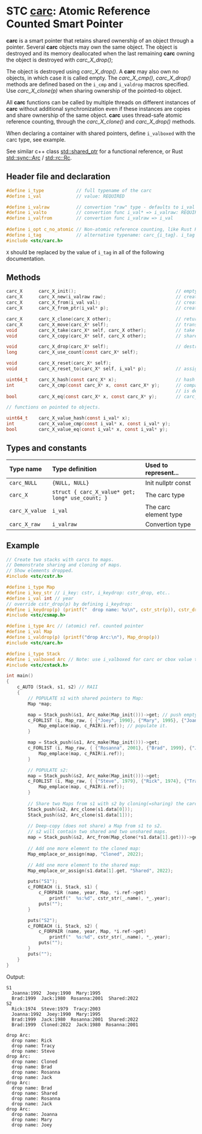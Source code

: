 # STC [carc](../include/stc/carc.h): Atomic Reference Counted Smart Pointer

**carc** is a smart pointer that retains shared ownership of an object through a pointer.
Several **carc** objects may own the same object. The object is destroyed and its memory
deallocated when the last remaining **carc** owning the object is destroyed with *carc_X_drop()*;

The object is destroyed using *carc_X_drop()*. A **carc** may also own no objects, in which 
case it is called empty. The *carc_X_cmp()*, *carc_X_drop()* methods are defined based on
the `i_cmp` and `i_valdrop` macros specified. Use *carc_X_clone(p)* when sharing ownership of
the pointed-to object. 

All **carc** functions can be called by multiple threads on different instances of **carc** without
additional synchronization even if these instances are copies and share ownership of the same object.
**carc** uses thread-safe atomic reference counting, through the *carc_X_clone()* and *carc_X_drop()* methods.

When declaring a container with shared pointers, define `i_valboxed` with the carc type, see example.

See similar c++ class [std::shared_ptr](https://en.cppreference.com/w/cpp/memory/shared_ptr) for a functional reference, or Rust [std::sync::Arc](https://doc.rust-lang.org/std/sync/struct.Arc.html) / [std::rc::Rc](https://doc.rust-lang.org/std/rc/struct.Rc.html).

## Header file and declaration

```c
#define i_type            // full typename of the carc
#define i_val             // value: REQUIRED

#define i_valraw          // convertion "raw" type - defaults to i_val
#define i_valto           // convertion func i_val* => i_valraw: REQUIRED IF i_valraw defined.
#define i_valfrom         // convertion func i_valraw => i_val
      
#define i_opt c_no_atomic // Non-atomic reference counting, like Rust Rc.
#define i_tag             // alternative typename: carc_{i_tag}. i_tag defaults to i_val
#include <stc/carc.h>
```
`X` should be replaced by the value of `i_tag` in all of the following documentation.

## Methods
```c
carc_X      carc_X_init();                                     // empty shared pointer
carc_X      carc_X_new(i_valraw raw);                          // create an carc from raw type (available if i_valraw defined by user).
carc_X      carc_X_from(i_val val);                            // create an carc from constructed val object. Faster than from_ptr().
carc_X      carc_X_from_ptr(i_val* p);                         // create an carc from raw pointer. Takes ownership of p.

carc_X      carc_X_clone(carc_X other);                        // return other with increased use count
carc_X      carc_X_move(carc_X* self);                         // transfer ownership to another carc.
void        carc_X_take(carc_X* self, carc_X other);           // take ownership of other.
void        carc_X_copy(carc_X* self, carc_X other);           // shared assign (increase use count)

void        carc_X_drop(carc_X* self);                         // destruct (decrease use count, free at 0)
long        carc_X_use_count(const carc_X* self);    

void        carc_X_reset(carc_X* self);    
void        carc_X_reset_to(carc_X* self, i_val* p);           // assign new carc from ptr. Takes ownership of p.

uint64_t    carc_X_hash(const carc_X* x);                      // hash value
int         carc_X_cmp(const carc_X* x, const carc_X* y);      // compares pointer addresses if no `i_cmp` is specified.
                                                               // is defined. Otherwise uses 'i_cmp' or default cmp.
bool        carc_X_eq(const carc_X* x, const carc_X* y);       // carc_X_cmp() == 0

// functions on pointed to objects.

uint64_t    carc_X_value_hash(const i_val* x);
int         carc_X_value_cmp(const i_val* x, const i_val* y);
bool        carc_X_value_eq(const i_val* x, const i_val* y);
```

## Types and constants

| Type name         | Type definition                                   | Used to represent...   |
|:------------------|:--------------------------------------------------|:-----------------------|
| `carc_NULL`       | `{NULL, NULL}`                                    | Init nullptr const     |
| `carc_X`          | `struct { carc_X_value* get; long* use_count; }`  | The carc type          |
| `carc_X_value`    | `i_val`                                           | The carc element type  |
| `carc_X_raw`      | `i_valraw`                                        | Convertion type        |

## Example

```c
// Create two stacks with carcs to maps.
// Demonstrate sharing and cloning of maps.
// Show elements dropped.
#include <stc/cstr.h>

#define i_type Map
#define i_key_str // i_key: cstr, i_keydrop: cstr_drop, etc..
#define i_val int // year
// override cstr_drop(p) by defining i_keydrop:
#define i_keydrop(p) (printf("  drop name: %s\n", cstr_str(p)), cstr_drop(p))
#include <stc/csmap.h>

#define i_type Arc // (atomic) ref. counted pointer
#define i_val Map
#define i_valdrop(p) (printf("drop Arc:\n"), Map_drop(p))
#include <stc/carc.h>

#define i_type Stack
#define i_valboxed Arc // Note: use i_valboxed for carc or cbox value types
#include <stc/cstack.h>

int main()
{
    c_AUTO (Stack, s1, s2) // RAII
    {
        // POPULATE s1 with shared pointers to Map:
        Map *map;

        map = Stack_push(&s1, Arc_make(Map_init()))->get; // push empty map to s1.
        c_FORLIST (i, Map_raw, { {"Joey", 1990}, {"Mary", 1995}, {"Joanna", 1992} }) {
            Map_emplace(map, c_PAIR(i.ref)); // populate it.
        }

        map = Stack_push(&s1, Arc_make(Map_init()))->get;
        c_FORLIST (i, Map_raw, { {"Rosanna", 2001}, {"Brad", 1999}, {"Jack", 1980} }) {
            Map_emplace(map, c_PAIR(i.ref));
        }

        // POPULATE s2:
        map = Stack_push(&s2, Arc_make(Map_init()))->get;
        c_FORLIST (i, Map_raw, { {"Steve", 1979}, {"Rick", 1974}, {"Tracy", 2003} }) {
            Map_emplace(map, c_PAIR(i.ref));
        }
        
        // Share two Maps from s1 with s2 by cloning(=sharing) the carcs:
        Stack_push(&s2, Arc_clone(s1.data[0]));
        Stack_push(&s2, Arc_clone(s1.data[1]));
        
        // Deep-copy (does not share) a Map from s1 to s2.
        // s2 will contain two shared and two unshared maps.
        map = Stack_push(&s2, Arc_from(Map_clone(*s1.data[1].get)))->get;
        
        // Add one more element to the cloned map:
        Map_emplace_or_assign(map, "Cloned", 2022);

        // Add one more element to the shared map:
        Map_emplace_or_assign(s1.data[1].get, "Shared", 2022);

        puts("S1");
        c_FOREACH (i, Stack, s1) {
            c_FORPAIR (name, year, Map, *i.ref->get)
                printf("  %s:%d", cstr_str(_.name), *_.year);
            puts("");
        }

        puts("S2");
        c_FOREACH (i, Stack, s2) {
            c_FORPAIR (name, year, Map, *i.ref->get)
                printf("  %s:%d", cstr_str(_.name), *_.year);
            puts("");
        }
        puts("");
    }
}
```
Output:
```
S1
  Joanna:1992  Joey:1990  Mary:1995
  Brad:1999  Jack:1980  Rosanna:2001  Shared:2022
S2
  Rick:1974  Steve:1979  Tracy:2003
  Joanna:1992  Joey:1990  Mary:1995
  Brad:1999  Jack:1980  Rosanna:2001  Shared:2022
  Brad:1999  Cloned:2022  Jack:1980  Rosanna:2001

drop Arc:
  drop name: Rick
  drop name: Tracy
  drop name: Steve
drop Arc:
  drop name: Cloned
  drop name: Brad
  drop name: Rosanna
  drop name: Jack
drop Arc:
  drop name: Brad
  drop name: Shared
  drop name: Rosanna
  drop name: Jack
drop Arc:
  drop name: Joanna
  drop name: Mary
  drop name: Joey
```
